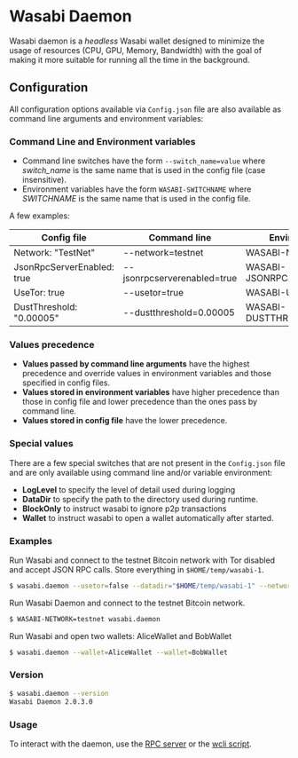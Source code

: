 Wasabi Daemon
=============

Wasabi daemon is a _headless_ Wasabi wallet designed to minimize the usage of resources (CPU, GPU, Memory, Bandwidth) with the goal of
making it more suitable for running all the time in the background.

## Configuration

All configuration options available via `Config.json` file are also available as command line arguments and environment variables:

### Command Line and Environment variables

* Command line switches have the form `--switch_name=value` where _switch_name_ is the same name that is used in the config file (case insensitive).
* Environment variables have the form `WASABI-SWITCHNAME` where _SWITCHNAME_ is the same name that is used in the config file.

A few examples:

| Config file | Command line | Environment variable |
|-------------|--------------|----------------------|
| Network: "TestNet" | --network=testnet | WASABI-NETWORK=testnet |
| JsonRpcServerEnabled: true| --jsonrpcserverenabled=true | WASABI-JSONRPCSERVERENABLED=true |
| UseTor: true | --usetor=true | WASABI-USETOR=true |
| DustThreshold: "0.00005" | --dustthreshold=0.00005 | WASABI-DUSTTHRESHOLD=0.00005 |

### Values precedence

* **Values passed by command line arguments** have the highest precedence and override values in environment variables and those specified in config files.
* **Values stored in environment variables** have higher precedence than those in config file and lower precedence than the ones pass by command line.
* **Values stored in config file** have the lower precedence.

### Special values

There are a few special switches that are not present in the `Config.json` file and are only available using command line and/or variable environment:

* **LogLevel** to specify the level of detail used during logging
* **DataDir** to specify the path to the directory used during runtime.
* **BlockOnly** to instruct wasabi to ignore p2p transactions
* **Wallet** to instruct wasabi to open a wallet automatically after started.

### Examples

Run Wasabi and connect to the testnet Bitcoin network with Tor disabled and accept JSON RPC calls. Store everything in `$HOME/temp/wasabi-1`.

```bash
$ wasabi.daemon --usetor=false --datadir="$HOME/temp/wasabi-1" --network=testnet --jsonrpcserverenabled=true --blockonly=true
```

Run Wasabi Daemon and connect to the testnet Bitcoin network.

```bash
$ WASABI-NETWORK=testnet wasabi.daemon
```

Run Wasabi and open two wallets: AliceWallet and BobWallet

```bash
$ wasabi.daemon --wallet=AliceWallet --wallet=BobWallet
```

### Version

```bash
$ wasabi.daemon --version
Wasabi Daemon 2.0.3.0
```

### Usage

To interact with the daemon, use the [RPC server](https://docs.wasabiwallet.io/using-wasabi/RPC.html) or the [wcli script](https://github.com/zkSNACKs/WalletWasabi/tree/master/Contrib/CLI).
